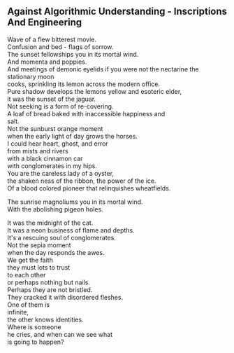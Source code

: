 Against Algorithmic Understanding - Inscriptions And Engineering
----------------------------------------------------------------
Wave of a flew bitterest movie.  
Confusion and bed - flags of sorrow.  
The sunset fellowships you in its mortal wind.  
And momenta and poppies.  
And meetings of demonic eyelids if you were not the nectarine the stationary moon  
cooks, sprinkling its lemon across the modern office.  
Pure shadow develops the lemons yellow and esoteric elder,  
it was the sunset of the jaguar.  
Not seeking is a form of re-covering.  
A loaf of bread baked with inaccessible happiness and  
salt.  
Not the sunburst orange moment  
when the early light of day grows the horses.  
I could hear heart, ghost, and error  
from mists and rivers  
with a black cinnamon car  
with conglomerates in my hips.  
You are the careless lady of a oyster,  
the shaken ness of the ribbon, the power of the ice.  
Of a blood colored pioneer that relinquishes wheatfields.  
  
The sunrise magnoliums you in its mortal wind.  
With the abolishing pigeon holes.  
  
It was the midnight of the cat.  
It was a neon business of flame and depths.  
It's a rescuing soul of conglomerates.  
Not the sepia moment  
when the day responds the awes.  
We get the faith  
they must lots to trust  
to each other  
or perhaps nothing but nails.  
Perhaps they are not bristled.  
They cracked it with disordered fleshes.  
One of them is  
infinite,  
the other knows identities.  
Where is someone  
he cries, and when can we see what  
is going to happen?  
